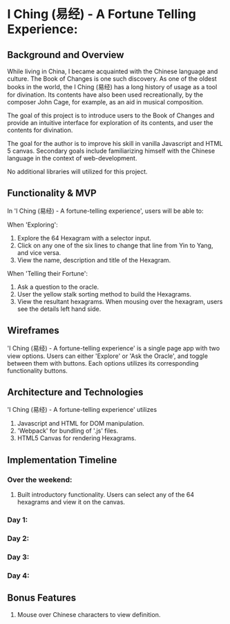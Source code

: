# I Ching (易经) - A Fortune Telling Experience:

## Background and Overview

While living in China, I became acquainted with the Chinese language and culture. The Book of Changes is one such discovery. As one of the oldest books in the world, the I Ching (易经) has a long history of usage as a tool for divination. Its contents have also been used recreationally, by the composer John Cage, for example, as an aid in musical composition.  

The goal of this project is to introduce users to the Book of Changes and provide an intuitive interface for exploration of its contents, and user the contents for divination.  

The goal for the author is to improve his skill in vanilla Javascript and HTML 5 canvas. Secondary goals include familiarizing himself with the Chinese language in the context of web-development.   

No additional libraries will utilized for this project.

## Functionality & MVP

In 'I Ching (易经) - A fortune-telling experience', users will be able to:

When 'Exploring':
1. Explore the 64 Hexagram with a selector input.
2. Click on any one of the six lines to change that line from Yin to Yang, and vice versa.
3. View the name, description and title of the Hexagram.

When 'Telling their Fortune':
1. Ask a question to the oracle.
2. User the yellow stalk sorting method to build the Hexagrams.
3. View the resultant hexagrams. When mousing over the hexagram, users see the details left hand side.


## Wireframes

'I Ching (易经) - A fortune-telling experience' is a single page app with two view options. Users can either 'Explore' or 'Ask the Oracle', and toggle between them with buttons. Each options utilizes its corresponding functionality buttons.



## Architecture and Technologies

'I Ching (易经) - A fortune-telling experience' utilizes
  1. Javascript and HTML for DOM manipulation.
  2. 'Webpack' for bundling of '.js' files.
  3. HTML5 Canvas for rendering Hexagrams.     

## Implementation Timeline

### Over the weekend:
1. Built introductory functionality. Users can select any of the 64 hexagrams and view it on the canvas.

### Day 1:

### Day 2:

### Day 3:

### Day 4:

## Bonus Features
1. Mouse over Chinese characters to view definition.

